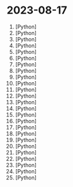 # 2023-08-17

1. [](https://github.comundefined "Focus on prompting and generating") [Python]
2. [](https://github.comundefined "We write your reusable computer vision tools. 💜") [Python]
3. [](https://github.comundefined "GPT based autonomous agent that does online comprehensive research on any given topic") [Python]
4. [](https://github.comundefined "Generative Model Programming") [Python]
5. [](https://github.comundefined "Official implementation of Neuralangelo: High-Fidelity Neural Surface Reconstruction (CVPR 2023)") [Python]
6. [](https://github.comundefined "ALL IN ONE Hacking Tool For Hackers") [Python]
7. [](https://github.comundefined "Interact privately with your documents using the power of GPT, 100% privately, no data leaks") [Python]
8. [](https://github.comundefined "one-click deepfake (face swap)") [Python]
9. [](https://github.comundefined "") [Python]
10. [](https://github.comundefined "A sample app for the Retrieval-Augmented Generation pattern running in Azure, using Azure Cognitive Search for retrieval and Azure OpenAI large language models to power ChatGPT-style and Q&A experiences.") [Python]
11. [](https://github.comundefined "Family of instruction-following LLMs powered by Evol-Instruct: WizardLM, WizardCoder and WizardMath") [Python]
12. [](https://github.comundefined "👋 Hey there new grad🎉! We've put together a collection of full-time job openings for SWE, Quant, PM and tech roles in 2024! 🚀") [Python]
13. [](https://github.comundefined "Chat with your documents on your local device using GPT models. No data leaves your device and 100% private.") [Python]
14. [](https://github.comundefined "Tensors and Dynamic neural networks in Python with strong GPU acceleration") [Python]
15. [](https://github.comundefined "Enable everyone to develop, optimize and deploy AI models natively on everyone's devices.") [Python]
16. [](https://github.comundefined "AWS zero to hero repo for devops engineers to learn AWS in 30 Days. This repo includes projects, presentations, interview questions and real time examples.") [Python]
17. [](https://github.comundefined "aider is AI pair programming in your terminal") [Python]
18. [](https://github.comundefined "ChatGLM2-6B: An Open Bilingual Chat LLM | 开源双语对话语言模型") [Python]
19. [](https://github.comundefined "This is an official implementation for Swin Transformer: Hierarchical Vision Transformer using Shifted Windows.") [Python]
20. [](https://github.comundefined "A Python library for the Docker Engine API") [Python]
21. [](https://github.comundefined "Hackable implementation of state-of-the-art open-source LLMs based on nanoGPT. Supports flash attention, 4-bit and 8-bit quantization, LoRA and LLaMA-Adapter fine-tuning, pre-training. Apache 2.0-licensed.") [Python]
22. [](https://github.comundefined "An open platform for training, serving, and evaluating large language models. Release repo for Vicuna and Chatbot Arena.") [Python]
23. [](https://github.comundefined "A youtube-dl fork with additional features and fixes") [Python]
24. [](https://github.comundefined "A game where you are a computer's OS and you have to manage processes, memory and I/O events.") [Python]
25. [](https://github.comundefined "Langchain-Chatchat (formerly langchain-ChatGLM), local knowledge based LLM (like ChatGLM) QA app with langchain ｜ 基于 Langchain 与 ChatGLM 等语言模型的本地知识库问答") [Python]

